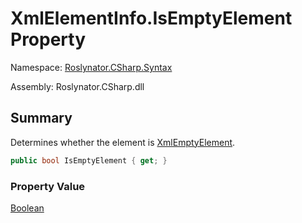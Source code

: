# XmlElementInfo\.IsEmptyElement Property

Namespace: [Roslynator.CSharp.Syntax](../../README.md)

Assembly: Roslynator\.CSharp\.dll

## Summary

Determines whether the element is [XmlEmptyElement](https://docs.microsoft.com/en-us/dotnet/api/microsoft.codeanalysis.csharp.syntaxkind.xmlemptyelement)\.

```csharp
public bool IsEmptyElement { get; }
```

### Property Value

[Boolean](https://docs.microsoft.com/en-us/dotnet/api/system.boolean)

